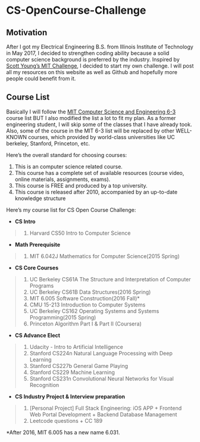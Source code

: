 # CS-OpenCourse-Challenge

## Motivation
After I got my Electrical Engineering B.S. from Illinois Institute of Technology in May 2017, I decided to strengthen coding ability because a solid computer science background is preferred by the industry. Inspired by [Scott Young’s MIT Challenge](https://www.scotthyoung.com/blog/myprojects/mit-challenge-2/), I decided to start my own challenge. I will post all my resources on this website as well as Github and hopefully more people could benefit from it. 

## Course List
Basically I will follow the [MIT Computer Science and Engineering 6-3](http://catalog.mit.edu/degree-charts/computer-science-engineering-course-6-3/) course list BUT I also modified the list a lot to fit my plan. As a former engineering student, I will skip some of the classes that I have already took. Also, some of the course in the MIT 6-3 list will be replaced by other WELL-KNOWN courses, which provided by world-class universities like UC berkeley, Stanford, Princeton, etc.

Here’s the overall standard for choosing courses:
1. This is an computer science related course.
2. This course has a complete set of available resources (course video, online materials, assignments, exams).
3. This course is FREE and produced by a top university.
4. This course is released after 2010, accompanied by an up-to-date knowledge structure 

Here’s my course list for CS Open Course Challenge:
- **CS Intro**
> 1. Harvard CS50 Intro to Computer Science 
- **Math Prerequisite**
> 1. MIT 6.042J Mathematics for Computer Science(2015 Spring)
- **CS Core Courses**
> 1. UC Berkeley CS61A The Structure and Interpretation of Computer Programs
> 2. UC Berkeley CS61B Data Structures(2016 Spring)
> 3. MIT 6.005 Software Construction(2016 Fall)*
> 4. CMU 15-213 Introduction to Computer Systems
> 5. UC Berkeley CS162 Operating Systems and Systems Programming(2015 Spring)
> 6. Princeton Algorithm Part I & Part II (Coursera)
- **CS Advance Elect**
> 1. Udacity - Intro to Artificial Intelligence
> 2. Stanford CS224n Natural Language Processing with Deep Learning
> 3. Stanford CS227b General Game Playing
> 4. Stanford CS229 Machine Learning
> 5. Stanford CS231n Convolutional Neural Networks for Visual Recognition
- **CS Industry Project & Interview preparation**
> 1. [Personal Project] Full Stack Engineering: iOS APP + Frontend Web Portal Development + Backend Database Management
> 2. Leetcode questions + CC 189

*After 2016, MIT 6.005 has a new name 6.031.
